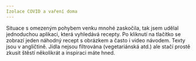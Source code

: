 ```yaml
---
Izolace COVID a vaření doma
---
```


Situace s omezeným pohybem venku mnohé zaskočila, tak jsem udělal jednoduchou aplikaci, která vyhledává recepty. Po kliknutí na tlačítko se zobrazí jeden náhodný recept s obrázkem a často i video návodem. Texty jsou v angličtině. Jídla nejsou filtrována (vegetariánská atd.) ale stačí prostě zkusit štěstí několikrát a inspiraci máte hned.
